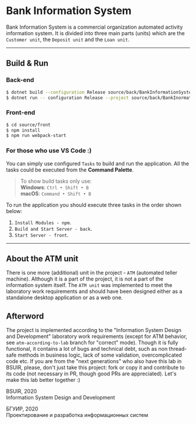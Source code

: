 # Bank Information System

Bank Information System is a commercial organization automated activity information system. It is divided into three main parts (units) which are the `Customer unit`, the `Deposit unit` and the `Loan unit`.

---

## Build & Run

### Back-end
```sh
$ dotnet build --configuration Release source/back/BankInformationSystem.sln
$ dotnet run -- configuration Release --project source/back/BankInormationSystem/BankInformationSystem.csproj
```
### Front-end
```sh
$ cd source/front
$ npm install
$ npm run webpack-start
```
### For those who use VS Code :)
You can simply use configured `Tasks` to build and run the application. All the tasks could be executed from the **Command Palette**.

> To show build tasks only use: \
**Windows**: `Ctrl • Shift • B` \
**macOS**: `Command • Shift • B`

To run the application you should execute three tasks in the order shown below:
1. `Install Modules - npm`.
2. `Build and Start Server - back`.
3. `Start Server - front`.

---

## About the ATM unit
There is one more (additional) unit in the project - `ATM` (automated teller machine). Although it is a part of the project, it is not a part of the information system itself. The `ATM unit` was implemented to meet the laboratory work requirements and should have been designed either as a standalone desktop application or as a web one.

## Afterword
The project is implemented according to the "Information System Design and Development" laboratory work requirements (except for ATM behavior, see `atm-according-to-lab` branch for "correct" mode). Though it is fully functional, it contains a lot of bugs and technical debt, such as non thread-safe methods in business logic, lack of some validation, overcomplicated code etc. If you are from the "next generations" who also have this lab in BSUIR, please, don't just take this project: fork or copy it and contribute to its code (not necessary in PR, though good PRs are appreciated). Let's make this lab better together :)

BSUIR, 2020 \
Information System Design and Development

БГУИР, 2020 \
Проектирование и разработка информационных систем
